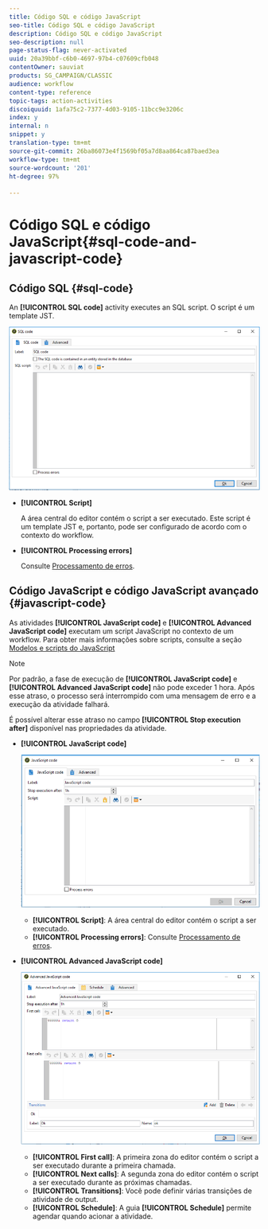 ```yaml
---
title: Código SQL e código JavaScript
seo-title: Código SQL e código JavaScript
description: Código SQL e código JavaScript
seo-description: null
page-status-flag: never-activated
uuid: 20a39bbf-c6b0-4697-97b4-c07609cfb048
contentOwner: sauviat
products: SG_CAMPAIGN/CLASSIC
audience: workflow
content-type: reference
topic-tags: action-activities
discoiquuid: 1afa75c2-7377-4d03-9105-11bcc9e3206c
index: y
internal: n
snippet: y
translation-type: tm+mt
source-git-commit: 26ba86073e4f1569bf05a7d8aa864ca87baed3ea
workflow-type: tm+mt
source-wordcount: '201'
ht-degree: 97%

---
```



# Código SQL e código JavaScript{#sql-code-and-javascript-code}

## Código SQL {#sql-code}

An **[!UICONTROL SQL code]** activity executes an SQL script. O script é um template JST.

![](assets/sql_code.png)

* **[!UICONTROL Script]**

   A área central do editor contém o script a ser executado. Este script é um template JST e, portanto, pode ser configurado de acordo com o contexto do workflow.

* **[!UICONTROL Processing errors]**

   Consulte [Processamento de erros](../../workflow/using/monitoring-workflow-execution.md#processing-errors).

## Código JavaScript e código JavaScript avançado {#javascript-code}

As atividades **[!UICONTROL JavaScript code]** e **[!UICONTROL Advanced JavaScript code]** executam um script JavaScript no contexto de um workflow. Para obter mais informações sobre scripts, consulte a seção [Modelos e scripts do JavaScript](../../workflow/using/javascript-scripts-and-templates.md)

>[!NOTE]
>
>Por padrão, a fase de execução de **[!UICONTROL JavaScript code]** e **[!UICONTROL Advanced JavaScript code]** não pode exceder 1 hora. Após esse atraso, o processo será interrompido com uma mensagem de erro e a execução da atividade falhará.
>
>É possível alterar esse atraso no campo **[!UICONTROL Stop execution after]** disponível nas propriedades da atividade.

* **[!UICONTROL JavaScript code]**

   ![](assets/javascript_code.png)

   * **[!UICONTROL Script]**: A área central do editor contém o script a ser executado.
   * **[!UICONTROL Processing errors]**: Consulte [Processamento de erros](../../workflow/using/monitoring-workflow-execution.md#processing-errors).

* **[!UICONTROL Advanced JavaScript code]**

   ![](assets/advanced_javascript_code.png)

   * **[!UICONTROL First call]**: A primeira zona do editor contém o script a ser executado durante a primeira chamada.
   * **[!UICONTROL Next calls]**: A segunda zona do editor contém o script a ser executado durante as próximas chamadas.
   * **[!UICONTROL Transitions]**: Você pode definir várias transições de atividade de output.
   * **[!UICONTROL Schedule]**: A guia **[!UICONTROL Schedule]** permite agendar quando acionar a atividade.
